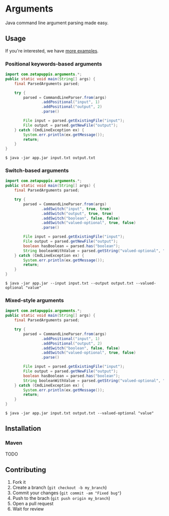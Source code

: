 Arguments
=========

Java command line argument parsing made easy.

Usage
-----

If you're interested, we have [more examples][examples].

### Positional keywords-based arguments
```java
import com.zetapuppis.arguments.*;
public static void main(String[] args) {
    final ParsedArguments parsed;

    try {
        parsed = CommandLineParser.from(args)
                .addPositional("input", 1)
                .addPositional("output", 2)
                .parse()

        File input = parsed.getExistingFile("input");
        File output = parsed.getNewFile("output");
    } catch (CmdLineException ex) {
        System.err.println(ex.getMessage());
        return;
    }
}
```

    $ java -jar app.jar input.txt output.txt

### Switch-based arguments
```java
import com.zetapuppis.arguments.*;
public static void main(String[] args) {
    final ParsedArguments parsed;

    try {
        parsed = CommandLineParser.from(args)
                .addSwitch("input", true, true)
                .addSwitch("output", true, true)
                .addSwitch("boolean", false, false)
                .addSwitch("valued-optional", true, false)
                .parse()

        File input = parsed.getExistingFile("input");
        File output = parsed.getNewFile("output");
        boolean hasBoolean = parsed.has("boolean");
        String booleanWithValue = parsed.getString("valued-optional", "default");
    } catch (CmdLineException ex) {
        System.err.println(ex.getMessage());
        return;
    }
}
```

    $ java -jar app.jar --input input.txt --output output.txt --valued-optional "value"

### Mixed-style arguments

```java
import com.zetapuppis.arguments.*;
public static void main(String[] args) {
    final ParsedArguments parsed;

    try {
        parsed = CommandLineParser.from(args)
                .addPositional("input", 1)
                .addPositional("output", 2)
                .addSwitch("boolean", false, false)
                .addSwitch("valued-optional", true, false)
                .parse()

        File input = parsed.getExistingFile("input");
        File output = parsed.getNewFile("output");
        boolean hasBoolean = parsed.has("boolean");
        String booleanWithValue = parsed.getString("valued-optional", "default");
    } catch (CmdLineException ex) {
        System.err.println(ex.getMessage());
        return;
    }
}
```

    $ java -jar app.jar input.txt output.txt --valued-optional "value"


Installation
------------

### Maven
TODO

Contributing
------------
1. Fork it
2. Create a branch (`git checkout -b my_branch`)
3. Commit your changes (`git commit -am "Fixed bug"`)
4. Push to the brach (`git push origin my_branch`)
5. Open a pull request
6. Wait for review

[examples]: https://github.com/kratorius/arguments/tree/master/arguments-examples/src/main/java/com/zetapuppis/arguments/examples

